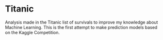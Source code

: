 # Titanic
Analysis made in the Titanic list of survivals to improve my knowledge about Machine Learning. This is the first attempt to make prediction models based on the Kaggle Competition.
